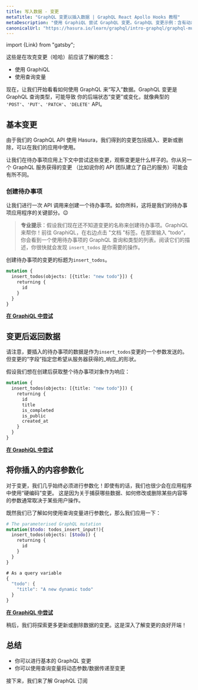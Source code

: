 ```yaml
---
title: 写入数据 - 变更
metaTitle: "GraphQL 变更以插入数据 | GraphQL React Apollo Hooks 教程"
metaDescription: "使用 GraphiQL 尝试 GraphQL 变更。GraphQL 变更示例：含有动态参数和变量，用以插入数据"
canonicalUrl: "https://hasura.io/learn/graphql/intro-graphql/graphql-mutations/"
---
```


import {Link} from "gatsby";

这些是在攻克变更（哈哈）前应该了解的概念：
- <Link to="/intro-to-graphql/2-fetching-data-queries/#tryoutgraphqlqueries">使用 GraphiQL</Link>
- <Link to="/intro-to-graphql/2-fetching-data-queries/#graphqlvariables:passingargumentstoyourqueriesdynamically">使用查询变量</Link>

现在，让我们开始看看如何使用 GraphQL 来“写入”数据。GraphQL 变更是 GraphQL 查询类型，可能导致
你的后端状态“变更”或变化，就像典型的 `'POST'`、`'PUT'`、`'PATCH'`、`'DELETE'` API。

## 基本变更

由于我们的 GraphQL API 使用 Hasura，我们得到的变更包括插入、更新或删除，可以在我们的应用中使用。

让我们在待办事项应用上下文中尝试这些变更，观察变更是什么样子的。你从另一个 GraphQL 服务获得的变更
（比如说你的 API 团队建立了自己的服务）可能会有所不同。

### 创建待办事项

让我们进行一次 API 调用来创建一个待办事项。如你所料，这将是我们的待办事项应用程序的关键部分。😉

> **专业提示**：假设我们现在还不知道变更的名称来创建待办事项。GraphiQL 来帮你！前往 GraphiQL，在右边点击 "文档 "标签。在那里输入 “todo”，你会看到一个使用待办事项的 GraphQL 查询和类型的列表。阅读它们的描述，你很快就会发现 `insert_todos` 是你需要的操作。

创建待办事项的变更的标题为`insert_todos`。

```graphql
mutation {
  insert_todos(objects: [{title: "new todo"}]) {
    returning {
      id
    }
  }
}
```

<!-- [//]: # TODO: -->
<b><a href="https://hasura.io/learn/graphql/graphiql" target="_blank">在 GraphiQL 中尝试</a></b>

## 变更后返回数据
请注意，要插入的待办事项的数据是作为`insert_todos`变更的一个参数发送的。但变更的“字段”指定您希望从服务器获得的_响应_的形状。


假设我们想在创建后获取整个待办事项对象作为响应：

```graphql
mutation {
  insert_todos(objects: [{title: "new todo"}]) {
    returning {
      id
      title
      is_completed
      is_public
      created_at
    }
  }
}
```

<!-- [//]: # TODO: -->
<b><a href="https://hasura.io/learn/graphql/graphiql" target="_blank">在 GraphiQL 中尝试</a></b>

## 将你插入的内容参数化

对于变更，我们几乎始终必须进行参数化！即使有的话，我们也很少会在应用程序中使用“硬编码”变更。 这是因为关于捕获哪些数据、如何修改或删除某些内容等的参数通常取决于某些用户操作。

既然我们已了解如何使用查询变量进行参数化，那么我们应用一下：

```graphql
# The parameterised GraphQL mutation
mutation($todo: todos_insert_input!){
  insert_todos(objects: [$todo]) {
    returning {
      id
    }
  }
}
```

```javascript
# As a query variable
{
  "todo": {
    "title": "A new dynamic todo"
  }
}
```

<!-- [//]: # TODO: -->
<b><a href="https://hasura.io/learn/graphql/graphiql" target="_blank">在 GraphiQL 中尝试</a></b>

稍后，我们将探索更多更新或删除数据的变更。这是深入了解变更的良好开端！

## 总结

- 你可以进行基本的 GraphQL 变更
- 你可以使用查询变量将动态参数/数据传递至变更

接下来，我们来了解 GraphQL 订阅
